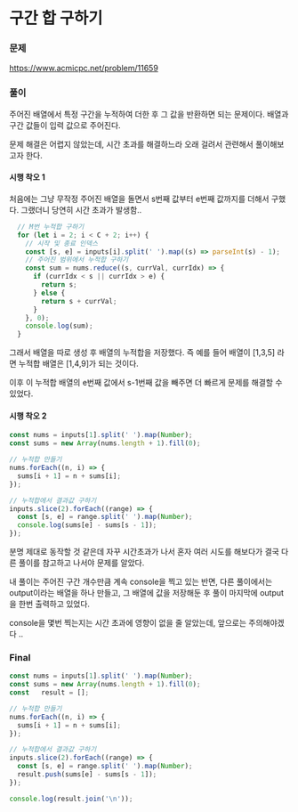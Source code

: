 # 구간 합 구하기

### 문제

https://www.acmicpc.net/problem/11659

### 풀이 

주어진 배열에서 특정 구간을 누적하여 더한 후 그 값을 반환하면 되는 문제이다. 배열과 구간 값들이 입력 값으로 주어진다.

문제 해결은 어렵지 않았는데, 시간 초과를 해결하느라 오래 걸려서 관련해서 풀이해보고자 한다. 

#### 시행 착오 1 

처음에는 그냥 무작정 주어진 배열을 돌면서 s번째 값부터 e번째 값까지를 더해서 구했다. 그랬더니 당연히 시간 초과가 발생함..

```js
  // M번 누적합 구하기
  for (let i = 2; i < C + 2; i++) {
    // 시작 및 종료 인덱스
    const [s, e] = inputs[i].split(' ').map((s) => parseInt(s) - 1);
    // 주어진 범위에서 누적합 구하기
    const sum = nums.reduce((s, currVal, currIdx) => {
      if (currIdx < s || currIdx > e) {
        return s;
      } else {
        return s + currVal;
      }
    }, 0);
    console.log(sum);
  }
```

그래서 배열을 따로 생성 후 배열의 누적합을 저장했다. 즉 예를 들어 배열이 [1,3,5] 라면 누적합 배열은 [1,4,9]가 되는 것이다. 

이후 이 누적합 배열의 e번째 값에서 s-1번째 값을 빼주면 더 빠르게 문제를 해결할 수 있었다.

#### 시행 착오 2

```js
const nums = inputs[1].split(' ').map(Number);
const sums = new Array(nums.length + 1).fill(0);

// 누적합 만들기 
nums.forEach((n, i) => {
  sums[i + 1] = n + sums[i];
});

// 누적합에서 결과값 구하기 
inputs.slice(2).forEach((range) => {
  const [s, e] = range.split(' ').map(Number);
  console.log(sums[e] - sums[s - 1]);
});
```

분명 제대로 동작할 것 같은데 자꾸 시간초과가 나서 혼자 여러 시도를 해보다가 결국 다른 풀이를 참고하고 나서야 문제를 알았다.

내 풀이는 주어진 구간 개수만큼 계속 console을 찍고 있는 반면, 다른 풀이에서는 output이라는 배열을 하나 만들고, 그 배열에 값을 저장해둔 후 풀이 마지막에 output을 한번 출력하고 있었다. 

console을 몇번 찍는지는 시간 초과에 영향이 없을 줄 알았는데, 앞으로는 주의해야겠다 ..

### Final

```js
const nums = inputs[1].split(' ').map(Number);
const sums = new Array(nums.length + 1).fill(0);
const	result = [];

// 누적합 만들기 
nums.forEach((n, i) => {
  sums[i + 1] = n + sums[i];
});

// 누적합에서 결과값 구하기 
inputs.slice(2).forEach((range) => {
  const [s, e] = range.split(' ').map(Number);
  result.push(sums[e] - sums[s - 1]);
});

console.log(result.join('\n'));
```



